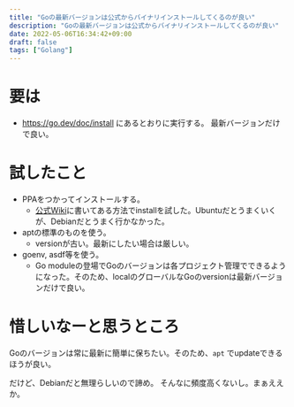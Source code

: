 ```yaml
---
title: "Goの最新バージョンは公式からバイナリインストールしてくるのが良い"
description: "Goの最新バージョンは公式からバイナリインストールしてくるのが良い"
date: 2022-05-06T16:34:42+09:00
draft: false
tags: ["Golang"]
---
```


# 要は

- https://go.dev/doc/install にあるとおりに実行する。
最新バージョンだけで良い。

# 試したこと

- PPAをつかってインストールする。
  - [公式Wiki](https://github.com/golang/go/wiki/Ubuntu#using-ppa)に書いてある方法でinstallを試した。Ubuntuだとうまくいくが、Debianだとうまく行かなかった。
- aptの標準のものを使う。
  - versionが古い。最新にしたい場合は厳しい。
- goenv, asdf等を使う。
  - Go moduleの登場でGoのバージョンは各プロジェクト管理でできるようになった。そのため、localのグローバルなGoのversionは最新バージョンだけで良い。

# 惜しいなーと思うところ

Goのバージョンは常に最新に簡単に保ちたい。そのため、`apt` でupdateできるほうが良い。

だけど、Debianだと無理らしいので諦め。
そんなに頻度高くないし。まぁええか。

